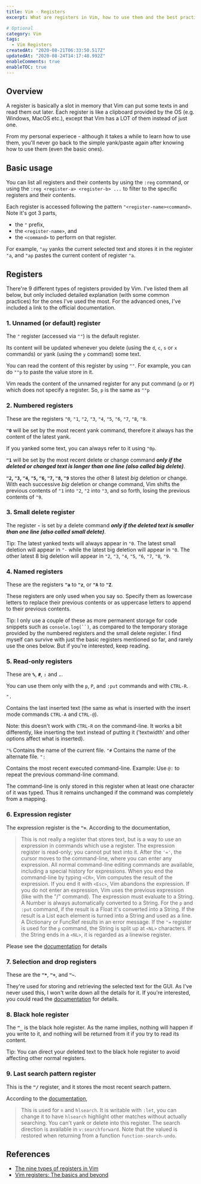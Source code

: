 ```yaml
---
title: Vim - Registers 
excerpt: What are registers in Vim, how to use them and the best practices.

# Optional
category: Vim
tags: 
  - Vim Registers
createdAt: "2020-08-21T06:33:50.517Z"
updatedAt: "2020-08-24T14:17:48.992Z"
enableComments: true
enableTOC: true
---
```


## Overview

A register is basically a slot in memory that Vim can put some texts in and read them out later. Each register is like a clipboard provided by the OS (e.g. Windows, MacOS etc.), except that Vim has a LOT of them instead of just one.

From my personal experiece - although it takes a while to learn how to use them, you'll never go back to the simple yank/paste again after knowing how to use them (even the basic ones).

## Basic usage

You can list all registers and their contents by using the `:reg` command, or using the `:reg <register-a> <register-b> ...` to filter to the specific registers and their contents.

Each register is accessed following the pattern `"<register-name><command>`. Note it's got 3 parts,

- the `"` prefix,
- the `<register-name>`, and
- the `<command>` to perform on that register.

For example, `"ay` yanks the current selected text and stores it in the register `"a`, and `"ap` pastes the current content of register `"a`.

## Registers

There're 9 different types of registers provided by Vim. I've listed them all below, but only included detailed explanation (with some common practices) for the ones I've used the most. For the advanced ones, I've included a link to the official documentation.

### 1. Unnamed (or default) register

The `"` register (accessed via `""`) is the default register.

Its content will be updated whenever you delete (using the `d`, `c`, `s` or `x` commands) or yank (using the `y` command) some text.

You can read the content of this register by using `""`. For example, you can do `""p` to paste the value store in it.

<b-alert variant="info" show>
  Vim reads the content of the unnamed register for any put command (<code>p</code> or <code>P</code>) which does not specify a register. So, <code>p</code> is the same as <code>""p</code>
</b-alert>

### 2. Numbered registers

These are the registers `"0`, `"1`, `"2`, `"3`, `"4`, `"5`, `"6`, `"7`, `"8`, `"9`.

**`"0`** will be set by the most recent yank command, therefore it always has the content of the latest yank.

<b-alert variant="info" show>
  If you yanked some text, you can always refer to it using <code>"0p</code>.
</b-alert>

**`"1`** will be set by the most recent delete or change command _**only if the deleted or changed text is longer than one line (also called big delete)**_.

**`"2`, `"3`, `"4`, `"5`, `"6`, `"7`, `"8`, `"9`** stores the other 8 latest _*big*_ deletion or change. With each successive _big_ deletion or change command, Vim shifts the previous contents of `"1` into `"2`, `"2` into `"3`, and so forth, losing the previous contents of `"9`.

### 3. Small delete register

The register **`-`** is set by a delete command _**only if the deleted text is smaller than one line (also called small delete)**_.

<b-alert variant="success" show>
  <span class="font-weight-bold">Tip</span>: The latest yanked texts will always appear in <code>"0</code>. The latest small deletion will appear in <code>"-</code> while the latest big deletion will appear in <code>"0</code>. The other latest 8 big deletion will appear in <code>"2</code>,  <code>"3</code>,  <code>"4</code>,  <code>"5</code>,  <code>"6</code>,  <code>"7</code>,  <code>"8</code>, <code>"9</code>.
</b-alert>

### 4. Named registers

These are the registers **`"a`** to **`"z`**, or **`"A`** to **`"Z`**.

These registers are only used when you say so.  Specify them as lowercase letters to replace their previous contents or as uppercase letters to append to their previous contents.

<b-alert variant="success" show>
  <span class="font-weight-bold">Tip</span>: I only use a couple of these as more permanent storage for code snippets such as <code>console.log(``)</code>, as compared to the temporary storage provided by the numbered registers and the small delete register.
</b-alert>

<b-alert variant="info" show>
  I find myself can survive with just the basic registers mentioned so far, and rarely use the ones below. But if you're interested, keep reading.
</b-alert>

### 5. Read-only registers

These are **`%`**, **`#`**, **`:`** and **`.`**.  

You can use them only with the `p`, `P`, and `:put` commands and with `CTRL-R`.

<b-table-simple hover small caption-top responsive>
    <b-tbody>
      <b-tr>
        <b-th colspan="3"><code>".</code></b-th>
        <b-td>
          <p>Contains the last inserted text (the same as what is inserted with the insert mode commands <code>CTRL-A</code> and <code>CTRL-@</code>).</p>
          <p>
          <span class="font-weight-bold">Note</span>: this doesn't work with <code>CTRL-R</code> on the command-line.  It works a bit differently, like inserting the text instead of putting it ('textwidth' and other options affect what is inserted).
          </p>
        </b-td>
      </b-tr>
      <b-tr>
        <b-th colspan="3"><code>"%</code></b-th>
        <b-td>Contains the name of the current file.</b-td>
      </b-tr>
      <b-tr>
        <b-th colspan="3"><code>"#</code></b-th>
        <b-td>Contains the name of the alternate file.</b-td>
      </b-tr>
      <b-tr>
        <b-th colspan="3"><code>":</code></b-th>
        <b-td>
        <p>
          Contains the most recent executed command-line.  Example: Use <code>@:</code> to repeat the previous command-line command.
        </p>
        <p>
          The command-line is only stored in this register when at least one character of it was typed.  Thus it remains unchanged if the command was completely from a mapping.
        </p>
        </b-td>
      </b-tr>
    </b-tbody>
</b-table-simple>

### 6. Expression register

The expression register is the **`"=`**. According to the documentation,

> This is not really a register that stores text, but is a way to use an expression in commands which use a register.  The expression register is read-only; you cannot put text into it.  After the <code>'='</code>, the cursor moves to the command-line, where you can enter any expression. All normal command-line editing commands are available, including a special history for expressions.  When you end the command-line by typing <code><CR\></code>, Vim computes the result of the expression.  If you end it with <code><Esc\></code>, Vim abandons the expression.  If you do not enter an expression, Vim uses the previous expression (like with the "/" command).
> The expression must evaluate to a String.  A Number is always automatically converted to a String.  For the <code>p</code> and <code>:put</code> command, if the result is a Float it's converted into a String.  If the result is a List each element is turned into a String and used as a line. A Dictionary or FuncRef results in an error message.
> If the <code>"=</code> register is used for the <code>p</code> command, the String is split up at <code><NL\></code> characters.  If the String ends in a <code><NL\></code>, it is regarded as a linewise register.

Please see the [documentation](http://vimdoc.sourceforge.net/htmldoc/change.html#registers) for details

### 7. Selection and drop registers

These are the **`"*`**, **`"+`**, and **`"~`**.

They're used for storing and retrieving the selected text for the GUI. As I've never used this, I won't write down all the details for it. If you're interested, you could read the [documentation](http://vimdoc.sourceforge.net/htmldoc/change.html#registers) for details.

### 8. Black hole register

The **`"_`** is the black hole register. As the name implies, nothing will happen if you write to it, and nothing will be returned from it if you try to read its content.

<b-alert variant="success" show>
  <span class="font-weight-bold">Tip</span>: You can direct your deleted text to the black hole register to avoid affecting other normal registers.
</b-alert>

### 9. Last search pattern register

This is the **`"/`** register, and it stores the most recent search pattern.

According to the [documentation](http://vimdoc.sourceforge.net/htmldoc/change.html#registers),
> This is used for `n` and `hlsearch`. It is writable with `:let`, you can change it to have `hlsearch` highlight other matches without actually searching.  You can't yank or delete into this register.  The search direction is available in `v:searchforward`. Note that the valued is restored when returning from a function `function-search-undo`.

## References

- [The nine types of registers in Vim](http://vimdoc.sourceforge.net/htmldoc/change.html#registers)
- [Vim registers: The basics and beyond](https://www.brianstorti.com/vim-registers/)
